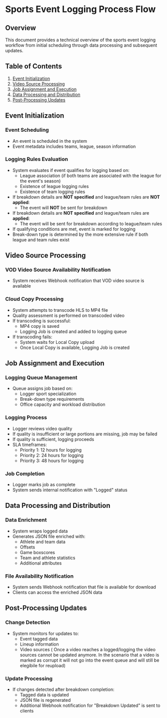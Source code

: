 # Sports Event Logging Process Flow

## Overview
This document provides a technical overview of the sports event logging workflow from initial scheduling through data processing and subsequent updates.

## Table of Contents
1. [Event Initialization](#event-initialization)
2. [Video Source Processing](#video-source-processing)
3. [Job Assignment and Execution](#job-assignment-and-execution)
4. [Data Processing and Distribution](#data-processing-and-distribution)
5. [Post-Processing Updates](#post-processing-updates)

## Event Initialization
### Event Scheduling
- An event is scheduled in the system
- Event metadata includes teams, league, season information

### Logging Rules Evaluation
- System evaluates if event qualifies for logging based on:
  - League association (if both teams are associated with the league for the event's season)
  - Existence of league logging rules
  - Existence of team logging rules
- If breakdown details are **NOT specified** and league/team rules are **NOT applied**:
  - The event will **NOT** be sent for breakdown
- If breakdown details are **NOT specified** and league/team rules are **applied**:
  - The event will be sent for breakdown according to league/team rules
- If qualifying conditions are met, event is marked for logging
- Break-down type is determined by the more extensive rule if both league and team rules exist

## Video Source Processing
### VOD Video Source Availability Notification
- System receives Webhook notification that VOD video source is available

### Cloud Copy Processing
- System attempts to transcode HLS to MP4 file
- Quality assessment is performed on transcoded video
- If transcoding is successful:
  - MP4 copy is saved
  - Logging Job is created and added to logging queue
- If transcoding fails:
  - System waits for Local Copy upload
  - Once Local Copy is available, Logging Job is created


## Job Assignment and Execution
### Logging Queue Management
- Queue assigns job based on:
  - Logger sport specialization
  - Break-down type requirements
  - Office capacity and workload distribution

### Logging Process
- Logger reviews video quality
- If quality is insufficient or large portions are missing, job may be failed
- If quality is sufficient, logging proceeds
- SLA timeframes:
  - Priority 1: 12 hours for logging
  - Priority 2: 24 hours for logging
  - Priority 3: 48 hours for logging

### Job Completion
- Logger marks job as complete
- System sends internal notification with "Logged" status

## Data Processing and Distribution
### Data Enrichment
- System wraps logged data
- Generates JSON file enriched with:
  - Athlete and team data
  - Offsets
  - Game boxscores
  - Team and athlete statistics
  - Additional attributes

### File Availability Notification
- System sends Webhook notification that file is available for download
- Clients can access the enriched JSON data

## Post-Processing Updates
### Change Detection
- System monitors for updates to:
  - Event tagged data
  - Lineup information
  - Video sources ( Once a video reaches a logged/logging the video sources cannot be updated anymore. In the scenario that a video is marked as corrupt it will not 
  go into the event queue and will still be elegibile for reupload)

### Update Processing
- If changes detected after breakdown completion:
  - Tagged data is updated
  - JSON file is regenerated
  - Additional Webhook notification for "Breakdown Updated" is sent to clients
